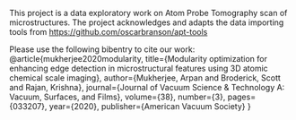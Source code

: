 This project is a data exploratory work on Atom Probe Tomography scan of microstructures. The project acknowledges and adapts the data importing tools from
https://github.com/oscarbranson/apt-tools

Please use the following bibentry to cite our work:
@article{mukherjee2020modularity,
  title={Modularity optimization for enhancing edge detection in microstructural features using 3D atomic chemical scale imaging},
  author={Mukherjee, Arpan and Broderick, Scott and Rajan, Krishna},
  journal={Journal of Vacuum Science \& Technology A: Vacuum, Surfaces, and Films},
  volume={38},
  number={3},
  pages={033207},
  year={2020},
  publisher={American Vacuum Society}
}


